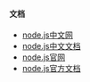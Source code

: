#### 文档
- [node.js中文网](http://nodejs.cn/)
- [node.js中文文档](http://nodejs.cn/api/)
- [node.js官网](https://nodejs.org/en/)
- [node.js官方文档](https://nodejs.org/en/docs/)
